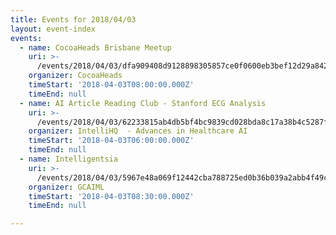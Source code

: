 ```yaml
---
title: Events for 2018/04/03
layout: event-index
events:
  - name: CocoaHeads Brisbane Meetup
    uri: >-
      /events/2018/04/03/dfa909408d9128898305857ce0f0600eb3bef12d29a8420cd03a6620f6717458
    organizer: CocoaHeads
    timeStart: '2018-04-03T08:00:00.000Z'
    timeEnd: null
  - name: AI Article Reading Club - Stanford ECG Analysis
    uri: >-
      /events/2018/04/03/62233815ab4db5bf4bc9839cd028bda8c17a38b4c5287f9367510dbca0bd009e
    organizer: IntelliHQ  - Advances in Healthcare AI
    timeStart: '2018-04-03T06:00:00.000Z'
    timeEnd: null
  - name: Intelligentsia
    uri: >-
      /events/2018/04/03/5967e48a069f12442cba788725ed0b36b039a2abb4f49c4b311d751219fc0e5d
    organizer: GCAIML
    timeStart: '2018-04-03T08:30:00.000Z'
    timeEnd: null

---
```


